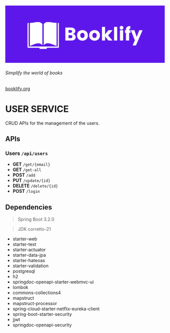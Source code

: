 ![logo](/img.png)

###### *Simplify the world of books*

[booklify.org](https://www.booklify.org/)

# USER SERVICE

CRUD APIs for the management of the users.

## APIs

### Users `/api/users`
- **GET** `/get/{email}`
- **GET** `/get-all`
- **POST** `/add`
- **PUT** `/update/{id}`
- **DELETE** `/delete/{id}`
- **POST** `/login`

## Dependencies

> Spring Boot 3.2.0

> JDK corretto-21

- starter-web
- starter-test
- starter-actuator
- starter-data-jpa
- starter-hateoas
- starter-validation
- postgresql
- h2
- springdoc-openapi-starter-webmvc-ui
- lombok
- commons-collections4
- mapstruct
- mapstruct-processor
- spring-cloud-starter-netflix-eureka-client
- spring-boot-starter-security
- jjwt
- springdoc-openapi-security
